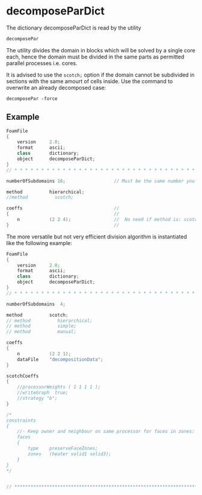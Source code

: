 # decomposeParDict

The dictionary decomposeParDict is read by the utility

```sh
decomposePar
```
The utility divides the domain in blocks which will
be solved by a single core each, hence the domain must be divided in the same parts as permitted parallel processes i.e. cores.

It is advised to use the ```scotch;``` option
if the domain cannot be subdivided in sections with the same amourt of cells inside.
Use the command to overwrite an already decomposed case:

```console
decomposePar -force
```
## Example

```c++
FoamFile
{
    version     2.0;
    format      ascii;
    class       dictionary;
    object      decomposeParDict;
}
// * * * * * * * * * * * * * * * * * * * * * * * * * * * * * * * * * * * * * //

numberOfSubdomains 16;                  // Must be the same number you will during your simulation resolution

method          hierarchical;          
//method          scotch;

coeffs                                  //
{                                       //
    n           (2 2 4);                //  No need if method is: scotch
}                                       //

```
The more versatile but not very efficient division algorithm is instantiated like the following example:

```c++
FoamFile
{
    version     2.0;
    format      ascii;
    class       dictionary;
    object      decomposeParDict;
}
// * * * * * * * * * * * * * * * * * * * * * * * * * * * * * * * * * * * * * //

numberOfSubdomains  4;

method          scotch;
// method          hierarchical;
// method          simple;
// method          manual;

coeffs
{
    n           (2 2 1);
    dataFile    "decompositionData";
}

scotchCoeffs
{
    //processorWeights ( 1 1 1 1 );
    //writeGraph  true;
    //strategy "b";
}

/*
constraints
{
    //- Keep owner and neighbour on same processor for faces in zones:
    faces
    {
        type    preserveFaceZones;
        zones   (heater solid1 solid3);
    }
}
*/


// ************************************************************************* //
```

<!--  Script to show the footer   -->
<html>
<script
    src="https://code.jquery.com/jquery-3.3.1.js"
    integrity="sha256-2Kok7MbOyxpgUVvAk/HJ2jigOSYS2auK4Pfzbm7uH60="
    crossorigin="anonymous">
</script>
<script>
$(function(){
  $("#footer").load("../../footers/footer_second_level_depth.html");
});
</script>
<body>
<div id="footer"></div>
</body>
</html>
